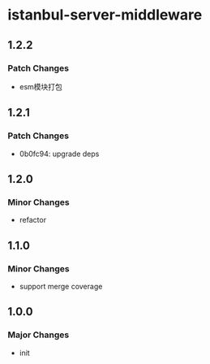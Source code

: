 # istanbul-server-middleware

## 1.2.2
### Patch Changes

- esm模块打包

## 1.2.1
### Patch Changes

- 0b0fc94: upgrade deps

## 1.2.0
### Minor Changes

- refactor

## 1.1.0

### Minor Changes

- support merge coverage

## 1.0.0

### Major Changes

- init
